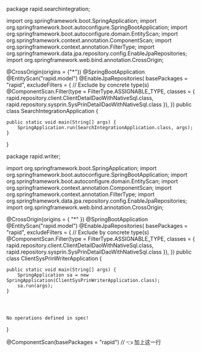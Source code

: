 package rapid.searchintegration;

import org.springframework.boot.SpringApplication;
import org.springframework.boot.autoconfigure.SpringBootApplication;
import org.springframework.boot.autoconfigure.domain.EntityScan;
import org.springframework.context.annotation.ComponentScan;
import org.springframework.context.annotation.FilterType;
import org.springframework.data.jpa.repository.config.EnableJpaRepositories;
import org.springframework.web.bind.annotation.CrossOrigin;

@CrossOrigin(origins = {"*"})
@SpringBootApplication
@EntityScan("rapid.model")
@EnableJpaRepositories(
        basePackages = "rapid",   excludeFilters = {
        // Exclude by concrete type(s)
        @ComponentScan.Filter(type = FilterType.ASSIGNABLE_TYPE, classes = {
                rapid.repository.client.ClientDetailDaoWithNativeSql.class,
                rapid.repository.sysprin.SysPrinDetailDaoWithNativeSql.class
        }),
})
public class SearchIntegrationApplication {

    public static void main(String[] args) {
        SpringApplication.run(SearchIntegrationApplication.class, args);
    }

}









package rapid.writer;

import org.springframework.boot.SpringApplication;
import org.springframework.boot.autoconfigure.SpringBootApplication;
import org.springframework.boot.autoconfigure.domain.EntityScan;
import org.springframework.context.annotation.ComponentScan;
import org.springframework.context.annotation.FilterType;
import org.springframework.data.jpa.repository.config.EnableJpaRepositories;
import org.springframework.web.bind.annotation.CrossOrigin;

@CrossOrigin(origins = { "*" })
@SpringBootApplication
@EntityScan("rapid.model")
@EnableJpaRepositories(
        basePackages = "rapid",
        excludeFilters = {
        // Exclude by concrete type(s)
        @ComponentScan.Filter(type = FilterType.ASSIGNABLE_TYPE, classes = {
                rapid.repository.client.ClientDetailDaoWithNativeSql.class,
                rapid.repository.sysprin.SysPrinDetailDaoWithNativeSql.class
        }),
})
public class ClientSysPrinWriterApplication {

    public static void main(String[] args) {
        SpringApplication sa = new SpringApplication(ClientSysPrinWriterApplication.class);
        sa.run(args);
    }




    No operations defined in spec!
}



@ComponentScan(basePackages = "rapid")   // 👈 加上这一行

